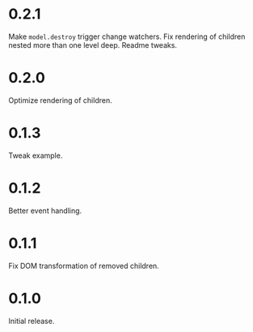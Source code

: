 0.2.1
=====
Make `model.destroy` trigger change watchers.
Fix rendering of children nested more than one level deep.
Readme tweaks.

0.2.0
=====
Optimize rendering of children.

0.1.3
=====
Tweak example.

0.1.2
=====
Better event handling.

0.1.1
=====
Fix DOM transformation of removed children.

0.1.0
=====
Initial release.
